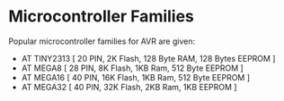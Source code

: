 
Microcontroller Families
========================

Popular microcontroller families for AVR are given:

 * AT TINY2313 [ 20 PIN, 2K Flash, 128 Byte RAM, 128 Bytes EEPROM ]
 * AT MEGA8 [ 28 PIN, 8K Flash, 1KB Ram, 512 Byte EEPROM ]
 * AT MEGA16 [ 40 PIN, 16K Flash, 1KB Ram, 512 Byte EEPROM ]
 * AT MEGA32 [ 40 PIN, 32K Flash, 2KB Ram, 1KB EEPROM ]
